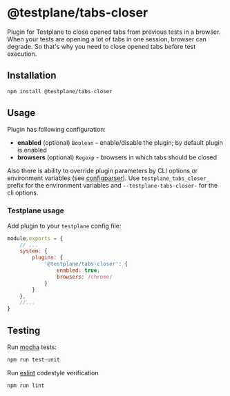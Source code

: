 # @testplane/tabs-closer

Plugin for Testplane to close opened tabs from previous tests in a browser. When your tests are opening a lot of tabs in one session, browser can degrade. So that's why you need to close opened tabs before test execution.

## Installation

```bash
npm install @testplane/tabs-closer
```

## Usage

Plugin has following configuration:

* **enabled** (optional) `Boolean` – enable/disable the plugin; by default plugin is enabled
* **browsers** (optional) `Regexp` - browsers in which tabs should be closed

Also there is ability to override plugin parameters by CLI options or environment variables
(see [configparser](https://github.com/gemini-testing/configparser)).
Use `testplane_tabs_closer_` prefix for the environment variables and `--testplane-tabs-closer-` for the cli options.

### Testplane usage

Add plugin to your `testplane` config file:

```js
module.exports = {
    // ...
    system: {
        plugins: {
            '@testplane/tabs-closer': {
                enabled: true,
                browsers: /chrome/
            }
        }
    },
    //...
}
```

## Testing

Run [mocha](http://mochajs.org) tests:
```bash
npm run test-unit
```

Run [eslint](http://eslint.org) codestyle verification
```bash
npm run lint
```
